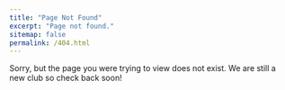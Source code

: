 ```yaml
---
title: "Page Not Found"
excerpt: "Page not found."
sitemap: false
permalink: /404.html
---
```


Sorry, but the page you were trying to view does not exist. We are still a new club so check back soon!
